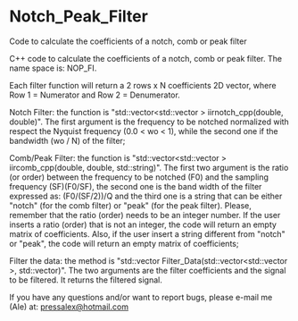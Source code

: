 # Notch_Peak_Filter
Code to calculate the coefficients of a notch, comb or peak filter 

C++ code to calculate the coefficients of a notch, comb or peak filter. The name space is: NOP_FI.

Each filter function will return a 2 rows x N coefficients 2D vector, where Row 1 = Numerator and Row 2 = Denumerator. 

Notch Filter: the function is "std::vector<std::vector > iirnotch_cpp(double, double)". The first argument is the frequency to be notched normalized with respect the Nyquist frequency (0.0 < wo < 1), while the second one if the bandwidth (wo / N) of the filter;

Comb/Peak Filter: the function is "std::vector<std::vector<double> > iircomb_cpp(double, double, std::string)". The first two argument is the ratio (or order) between the frequency to be notched (F0) and the sampling frequency (SF)(F0/SF), the second one is the band width of the filter expressed as: (F0/(SF/2))/Q and the third one is a string that can be either "notch" (for the comb filter) or "peak" (for the peak filter). Please, remember that the ratio (order) needs to be an integer number. If the user inserts a ratio (order) that is not an integer, the code will return an empty matrix of coefficients. Also, if the user insert a string different from "notch" or "peak", the code will return an empty matrix of coefficients;

Filter the data: the method is "std::vector Filter_Data(std::vector<std::vector >, std::vector)". The two arguments are the filter coefficients and the signal to be filtered. It returns the filtered signal.

If you have any questions and/or want to report bugs, please e-mail me (Ale) at: pressalex@hotmail.com
